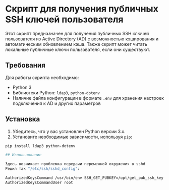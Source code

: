 # Скрипт для получения публичных SSH ключей пользователя

Этот скрипт предназначен для получения публичных SSH ключей пользователя из Active Directory (AD) с возможностью кэширования и автоматическим обновлением кэша. Также скрипт может читать локальные публичные ключи пользователя, если они существуют.

## Требования

Для работы скрипта необходимо:

- Python 3
- Библиотеки Python: `ldap3`, `python-dotenv`
- Наличие файла конфигурации в формате `.env` для хранения настроек подключения к AD и других параметров

## Установка

1. Убедитесь, что у вас установлен Python версии 3.x.
2. Установите необходимые зависимости, используя `pip`:

```bash
pip install ldap3 python-dotenv

## Использование

Здесь возникает проблемка передачи переменной окружения в sshd
Решил так "/etc/ssh/sshd_config":

AuthorizedKeysCommand /usr/bin/env SSH_GET_PUBKEY=/opt/get_pub_ssh_key /opt/get_pub_ssh_key/bin/get_ssh_pub_key.py %u
AuthorizedKeysCommandUser root

